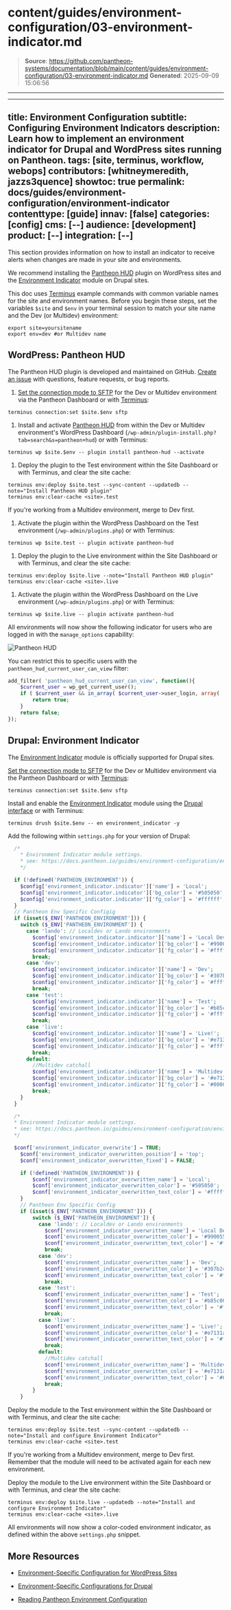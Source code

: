 # content/guides/environment-configuration/03-environment-indicator.md

> **Source**: https://github.com/pantheon-systems/documentation/blob/main/content/guides/environment-configuration/03-environment-indicator.md
> **Generated**: 2025-09-09 15:06:56

---

---
title: Environment Configuration
subtitle: Configuring Environment Indicators
description: Learn how to implement an environment indicator for Drupal and WordPress sites running on Pantheon.
tags: [site, terminus, workflow, webops]
contributors: [whitneymeredith, jazzs3quence]
showtoc: true
permalink: docs/guides/environment-configuration/environment-indicator
contenttype: [guide]
innav: [false]
categories: [config]
cms: [--]
audience: [development]
product: [--]
integration: [--]
---

This section provides information on how to install an indicator to receive alerts when changes are made in your site and environments.

We recommend installing the [Pantheon HUD](https://wordpress.org/plugins/pantheon-hud) plugin on WordPress sites and the [Environment Indicator](https://www.drupal.org/project/environment_indicator) module on Drupal sites.

<Alert title="Exports" type="export">

This doc uses [Terminus](/terminus) example commands with common variable names for the site and environment names. Before you begin these steps, set the variables `$site` and `$env` in your terminal session to match your site name and the Dev (or Multidev) environment:

```bash{promptUser: user}
export site=yoursitename
export env=dev #or Multidev name
```

</Alert>

## WordPress: Pantheon HUD

The Pantheon HUD plugin is developed and maintained on GitHub. [Create an issue](https://github.com/pantheon-systems/pantheon-hud/issues) with questions, feature requests, or bug reports.

1. [Set the connection mode to SFTP](/guides/sftp) for the Dev or Multidev environment via the Pantheon Dashboard or with [Terminus](/terminus):

 ```bash{promptUser: user}
 terminus connection:set $site.$env sftp
 ```

1. Install and activate [Pantheon HUD](https://wordpress.org/plugins/pantheon-hud/) from within the Dev or Multidev environment's WordPress Dashboard (`/wp-admin/plugin-install.php?tab=search&s=pantheon+hud`) or with Terminus:

 ```bash{promptUser: user}
 terminus wp $site.$env -- plugin install pantheon-hud --activate
 ```

1. Deploy the plugin to the Test environment within the Site Dashboard or with Terminus, and clear the site cache:

 ```bash{promptUser: user}
 terminus env:deploy $site.test --sync-content --updatedb --note="Install Pantheon HUD plugin"
 terminus env:clear-cache <site>.test
 ```

  If you're working from a Multidev environment, merge to Dev first.

1. Activate the plugin within the WordPress Dashboard on the Test environment (`/wp-admin/plugins.php`) or with Terminus:

 ```bash{promptUser: user}
 terminus wp $site.test -- plugin activate pantheon-hud
 ```

1. Deploy the plugin to the Live environment within the Site Dashboard or with Terminus, and clear the site cache:

 ```bash{promptUser: user}
 terminus env:deploy $site.live --note="Install Pantheon HUD plugin"
 terminus env:clear-cache <site>.live
 ```

1. Activate the plugin within the WordPress Dashboard on the Live environment (`/wp-admin/plugins.php`) or with Terminus:

 ```bash{promptUser: user}
 terminus wp $site.live -- plugin activate pantheon-hud
 ```

All environments will now show the following indicator for users who are logged in with the `manage_options` capability:

![Pantheon HUD](../../../images/pantheon-hud.png)

You can restrict this to specific users with the `pantheon_hud_current_user_can_view` filter:

```php
add_filter( 'pantheon_hud_current_user_can_view', function(){
    $current_user = wp_get_current_user();
    if ( $current_user && in_array( $current_user->user_login, array( 'myuserlogin' ) ) ) {
        return true;
    }
    return false;
});
```

## Drupal: Environment Indicator

The [Environment Indicator](https://www.drupal.org/project/environment_indicator) module is officially supported for Drupal sites.

[Set the connection mode to SFTP](/guides/sftp) for the Dev or Multidev environment via the Pantheon Dashboard or with [Terminus](/terminus):

```bash{promptUser: user}
terminus connection:set $site.$env sftp
```

Install and enable the [Environment Indicator](https://www.drupal.org/project/environment_indicator) module using the [Drupal interface](https://drupal.org/documentation/install/modules-themes) or with Terminus:

```bash{promptUser: user}
terminus drush $site.$env -- en environment_indicator -y
```

Add the following within `settings.php` for your version of Drupal:

<Accordion title="Drupal 8/9/10+" id="d10">

```php
  /*
    * Environment Indicator module settings.
    * see: https://docs.pantheon.io/guides/environment-configuration/environment-indicator
    */

  if (!defined('PANTHEON_ENVIRONMENT')) {
    $config['environment_indicator.indicator']['name'] = 'Local';
    $config['environment_indicator.indicator']['bg_color'] = '#505050';
    $config['environment_indicator.indicator']['fg_color'] = '#ffffff';
  }
  // Pantheon Env Specific Configig
  if (isset($_ENV['PANTHEON_ENVIRONMENT'])) {
    switch ($_ENV['PANTHEON_ENVIRONMENT']) {
      case 'lando': // Localdev or Lando environments
        $config['environment_indicator.indicator']['name'] = 'Local Dev';
        $config['environment_indicator.indicator']['bg_color'] = '#990055';
        $config['environment_indicator.indicator']['fg_color'] = '#ffffff';
        break;
      case 'dev':
        $config['environment_indicator.indicator']['name'] = 'Dev';
        $config['environment_indicator.indicator']['bg_color'] = '#307b24';
        $config['environment_indicator.indicator']['fg_color'] = '#ffffff';
        break;
      case 'test':
        $config['environment_indicator.indicator']['name'] = 'Test';
        $config['environment_indicator.indicator']['bg_color'] = '#b85c00';
        $config['environment_indicator.indicator']['fg_color'] = '#ffffff';
        break;
      case 'live':
        $config['environment_indicator.indicator']['name'] = 'Live!';
        $config['environment_indicator.indicator']['bg_color'] = '#e7131a';
        $config['environment_indicator.indicator']['fg_color'] = '#ffffff';
        break;
      default:
        //Multidev catchall
        $config['environment_indicator.indicator']['name'] = 'Multidev';
        $config['environment_indicator.indicator']['bg_color'] = '#e7131a';
        $config['environment_indicator.indicator']['fg_color'] = '#000000';
        break;
    }
  }
```

</Accordion>

<Accordion title="Drupal 7" id="d7">

```php
  /*
  * Environment Indicator module settings.
  * see: https://docs.pantheon.io/guides/environment-configuration/environment-indicator
  */

  $conf['environment_indicator_overwrite'] = TRUE;
    $conf['environment_indicator_overwritten_position'] = 'top';
    $conf['environment_indicator_overwritten_fixed'] = FALSE;

    if (!defined('PANTHEON_ENVIRONMENT')) {
        $conf['environment_indicator_overwritten_name'] = 'Local';
        $conf['environment_indicator_overwritten_color'] = '#505050';
        $conf['environment_indicator_overwritten_text_color'] = '#ffffff';
    }
    // Pantheon Env Specific Config
    if (isset($_ENV['PANTHEON_ENVIRONMENT'])) {
        switch ($_ENV['PANTHEON_ENVIRONMENT']) {
          case 'lando': // Localdev or Lando environments
            $conf['environment_indicator_overwritten_name'] = 'Local Dev';
            $conf['environment_indicator_overwritten_color'] = '#990055';
            $conf['environment_indicator_overwritten_text_color'] = '#ffffff';
            break;
          case 'dev':
            $conf['environment_indicator_overwritten_name'] = 'Dev';
            $conf['environment_indicator_overwritten_color'] = '#307b24';
            $conf['environment_indicator_overwritten_text_color'] = '#ffffff';
            break;
          case 'test':
            $conf['environment_indicator_overwritten_name'] = 'Test';
            $conf['environment_indicator_overwritten_color'] = '#b85c00';
            $conf['environment_indicator_overwritten_text_color'] = '#ffffff';
            break;
          case 'live':
            $conf['environment_indicator_overwritten_name'] = 'Live!';
            $conf['environment_indicator_overwritten_color'] = '#e7131a';
            $conf['environment_indicator_overwritten_text_color'] = '#ffffff';
            break;
          default:
            //Multidev catchall
            $conf['environment_indicator_overwritten_name'] = 'Multidev';
            $conf['environment_indicator_overwritten_color'] = '#e7131a';
            $conf['environment_indicator_overwritten_text_color'] = '#000000';
            break;
        }
    }
```

</Accordion>

Deploy the module to the Test environment within the Site Dashboard or with Terminus, and clear the site cache:

```bash{promptUser: user}
terminus env:deploy $site.test --sync-content --updatedb --note="Install and configure Environment Indicator"
terminus env:clear-cache <site>.test
```

  If you're working from a Multidev environment, merge to Dev first. Remember that the module will need to be activated again for each new environment.

Deploy the module to the Live environment within the Site Dashboard or with Terminus, and clear the site cache:

```bash{promptUser: user}
terminus env:deploy $site.live --updatedb --note="Install and configure Environment Indicator"
terminus env:clear-cache <site>.live
```

All environments will now show a color-coded environment indicator, as defined within the above `settings.php` snippet.

## More Resources

- [Environment-Specific Configuration for WordPress Sites](/guides/environment-configuration/environment-specific-config)

- [Environment-Specific Configurations for Drupal](/guides/environment-configuration/environment-specific-config-drupal)

- [Reading Pantheon Environment Configuration](/guides/environment-configuration/read-environment-config)
